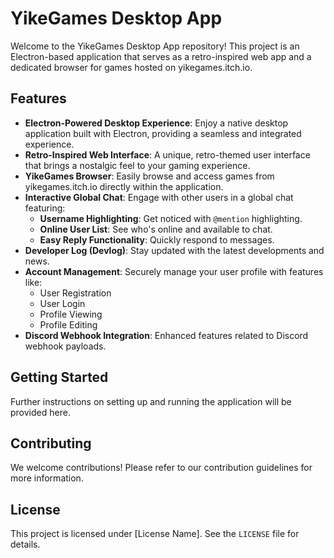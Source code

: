 # YikeGames Desktop App

Welcome to the YikeGames Desktop App repository! This project is an Electron-based application that serves as a retro-inspired web app and a dedicated browser for games hosted on yikegames.itch.io.

## Features

*   **Electron-Powered Desktop Experience**: Enjoy a native desktop application built with Electron, providing a seamless and integrated experience.
*   **Retro-Inspired Web Interface**: A unique, retro-themed user interface that brings a nostalgic feel to your gaming experience.
*   **YikeGames Browser**: Easily browse and access games from yikegames.itch.io directly within the application.
*   **Interactive Global Chat**: Engage with other users in a global chat featuring:
    *   **Username Highlighting**: Get noticed with `@mention` highlighting.
    *   **Online User List**: See who's online and available to chat.
    *   **Easy Reply Functionality**: Quickly respond to messages.
*   **Developer Log (Devlog)**: Stay updated with the latest developments and news.
*   **Account Management**: Securely manage your user profile with features like:
    *   User Registration
    *   User Login
    *   Profile Viewing
    *   Profile Editing
*   **Discord Webhook Integration**: Enhanced features related to Discord webhook payloads.

## Getting Started

Further instructions on setting up and running the application will be provided here.

## Contributing

We welcome contributions! Please refer to our contribution guidelines for more information.

## License

This project is licensed under [License Name]. See the `LICENSE` file for details.
